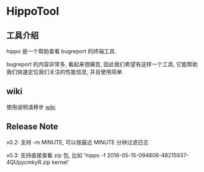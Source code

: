 # HippoTool

## 工具介绍

hippo 是一个帮助查看 bugreport 的终端工具. 

bugreport 的内容非常多, 看起来很痛苦, 因此我们希望有这样一个工具, 它能帮助我们快速定位我们关注的性能信息, 并且使用简单.

## wiki

使用说明请移步 [wiki](http://wiki.n.miui.com/pages/viewpage.action?pageId=96999011)

## Release Note

v0.2: 支持 -m MINUTE, 可以按最近 MINUTE 分钟过滤日志

v0.3: 支持直接查看 zip 包, 比如 'hippo -f 2018-05-15-094808-48215937-4QUpycmkyR.zip kernel'